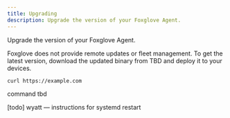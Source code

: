 ```yaml
---
title: Upgrading
description: Upgrade the version of your Foxglove Agent.
---
```


Upgrade the version of your Foxglove Agent.

Foxglove does not provide remote updates or fleet management. To get the latest version, download the updated binary from <span class="Debug">TBD</span> and deploy it to your devices.

```sh
curl https://example.com
```

<span class="Debug">command tbd</span>

<p class="Debug">[todo] wyatt — instructions for systemd restart</p>
